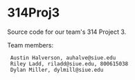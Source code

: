 # 314Proj3
Source code for our team's 314 Project 3.

Team members:

     Austin Halverson, auhalve@siue.edu
     Riley Ladd, riladd@siue.edu, 800615038
     Dylan Miller, dylmill@siue.edu
